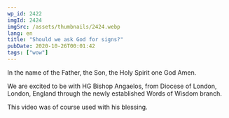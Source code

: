 ```yaml
---
wp_id: 2422
imgId: 2424
imgSrc: /assets/thumbnails/2424.webp
lang: en
title: "Should we ask God for signs?"
pubDate: 2020-10-26T00:01:42
tags: ["wow"]
---
```


<!-- page: 6 -->

<p>In the name of the Father, the Son, the Holy Spirit one God Amen.</p>
<p>We are excited to be with HG Bishop Angaelos, from Diocese of London, London, England through the newly established Words of Wisdom branch.</p>
<p>This video was of course used with his blessing.</p>
<p>&nbsp;</p>
